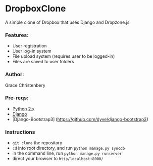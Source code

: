 DropboxClone
============

A simple clone of Dropbox that uses Django and Dropzone.js.

### Features:
* User registration
* User log-in system
* File upload system (requires user to be logged-in)
* Files are saved to user folders

### Author:
Grace Christenbery

### Pre-reqs:

* [Python 2.x](http://www.python.org/download/)
* [Django](https://www.djangoproject.com/)
* [Django-Bootstrap3] (https://github.com/dyve/django-bootstrap3)

### Instructions

* `git clone` the repository
* `cd` into root directory, and run `python manage.py syncdb`
* in the command line, run `python manage.py runserver`
* direct your browser to `http/localhost:8000/`
